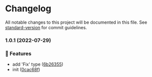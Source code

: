 # Changelog

All notable changes to this project will be documented in this file. See [standard-version](https://github.com/conventional-changelog/standard-version) for commit guidelines.

### 1.0.1 (2022-07-29)


### 🚀 Features

* add 'Fix' type ([6b26355](https://github.com/EinYs/commitlint/commit/6b2635552ba7e03563bdeedbdaed34573230ce5c))
* init ([0cac68f](https://github.com/EinYs/commitlint/commit/0cac68f072408a3c24f701ed4863f4411aec63a2))
